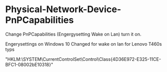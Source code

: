 # Physical-Network-Device-PnPCapabilities
Change PnPCapabilities (Engergysetting Wake on Lan) turn it on. 


Engerysettings on Windows 10 Changed for wake on lan for Lenovo T460s typs

 "HKLM:\SYSTEM\CurrentControlSet\Control\Class\{4D36E972-E325-11CE-BFC1-08002bE10318}"
